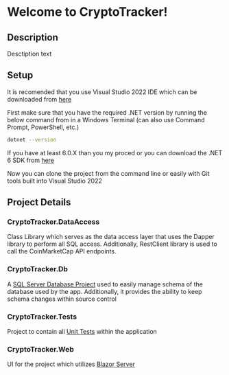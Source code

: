 # Welcome to CryptoTracker!

## Description
Desctiption text

## Setup
It is recomended that you use Visual Studio 2022 IDE which can be downloaded from [here](https://visualstudio.microsoft.com/vs/)

 First make sure that you have the required .NET version by running the below command from in a Windows Terminal (can also use Command Prompt, PowerShell, etc.)
 
 ```bash
 dotnet --version
 ```
 
 If you have at least 6.0.X than you my proced or you can download the .NET 6 SDK from [here](https://dotnet.microsoft.com/en-us/download/dotnet/6.0)
 
 Now you can clone the project from the command line or easily with Git tools built into Visual Studio 2022
 
 ## Project Details
 
 ### CryptoTracker.DataAccess
 Class Library which serves as the data access layer that uses the Dapper library to perform all SQL access.  Additionally, RestClient library is used to call the CoinMarketCap API endpoints.
 
 ### CryptoTracker.Db
 A [SQL Server Database Project](https://stackoverflow.com/a/63044068) used to easily manage schema of the database used by the app. Additionally, it provides the ability to keep schema changes within source control

### CryptoTracker.Tests
Project to contain all [Unit Tests](https://docs.microsoft.com/en-us/visualstudio/test/walkthrough-creating-and-running-unit-tests-for-managed-code?view=vs-2022) within the application

### CryptoTracker.Web
UI for the project which utilizes [Blazor Server](https://docs.microsoft.com/en-us/aspnet/core/blazor/hosting-models?view=aspnetcore-6.0)
